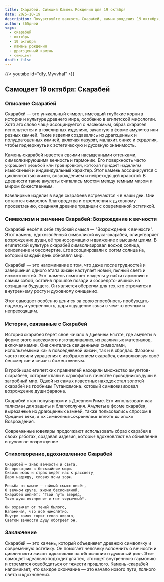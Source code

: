 ```yaml
---
title: Скарабей, Сияющий Камень Рождения для 19 октября
date: 2025-10-19
description: Почувствуйте важность Скарабей, камня рождения 19 октября, который символизирует Возрождение к вечности. Пусть его красота и значение осветят ваш день.
author: 365дней
tags:
  - скарабей
  - октябрь
  - 19 октября
  - камень рождения
  - драгоценный камень
  - самоцвет
draft: false
---
```


{{< youtube id="dfyJMyvvhaI" >}}


## Самоцвет 19 октября: Скарабей

### Описание Скарабей

Скарабей — это уникальный символ, имеющий глубокие корни в истории и культуре древнего мира, особенно в египетской мифологии. Хотя это слово чаще ассоциируется с насекомым, образ скарабея используется и в ювелирных изделиях, зачастую в форме амулетов или резных камней. Такие изделия создавались из драгоценных и полудрагоценных камней, включая лазурит, малахит, оникс и сердолик, чтобы подчеркнуть их эстетическую и духовную значимость.

Камень-скарабей известен своими насыщенными оттенками, символизирующими вечность и гармонию. Его поверхность часто украшают резьбой или гравировкой, которая придаёт изделиям изысканный и индивидуальный характер. Этот камень ассоциируется с цикличностью жизни, возрождением и непреходящей красотой. В древности такие амулеты считались мостом между земным миром и миром божественным.

Ювелирные изделия в виде скарабеев встречаются и в наши дни. Они остаются символом благородства и стремления к духовному просветлению, соединяя древние традиции с современной эстетикой.

### Символизм и значение Скарабей: Возрождение к вечности

Скарабей несёт в себе глубокий смысл — "Возрождение к вечности". Этот камень, вдохновлённый символикой жука-скарабея, олицетворяет возрождение души, её трансформацию и движение к высшим целям. В египетской культуре скарабей символизировал восход солнца, обновление и бессмертие. Его ассоциировали с богом солнца Ра, который каждый день обновлял мир.

Скарабей — это напоминание о том, что даже после трудностей и завершения одного этапа жизни наступает новый, полный света и возможностей. Этот камень помогает владельцу найти гармонию с самим собой, оставив прошлое позади и сосредоточившись на созидании будущего. Он является оберегом для тех, кто стремится к внутреннему росту и духовному очищению.

Этот самоцвет особенно ценится за свою способность пробуждать надежду и уверенность, даря ощущение связи с чем-то вечным и непреходящим.

### Истории, связанные с Скарабей

История скарабея берёт своё начало в Древнем Египте, где амулеты в форме этого насекомого изготавливались из различных материалов, включая камни. Они считались священными символами, используемыми как в повседневной жизни, так и в обрядах. Фараоны часто носили украшения с изображением скарабея, символизируя своё бессмертие и связь с божественным.

В гробницах египетских правителей находили множество амулетов-скарабеев, которые клали в саркофаги в качестве проводников души в загробный мир. Одной из самых известных находок стал золотой скарабей из гробницы Тутанхамона, который символизировал возрождение души фараона.

Скарабей стал популярным и в Древнем Риме. Его использовали как талисман для защиты и благополучия. Амулеты в форме скарабея, вырезанные из драгоценных камней, также пользовались спросом в Средние века, а их символика сохранялась вплоть до эпохи Возрождения.

Современные ювелиры продолжают использовать образ скарабея в своих работах, создавая изделия, которые вдохновляют на обновление и духовное возрождение.

### Стихотворение, вдохновленное Скарабей

```
Скарабей — знак вечности и света,  
Он проводник в бескрайние миры.  
Сквозь мрак и страх ведёт нас к рассвету,  
Даря надежду, словно ясны зори.

Резьба на камне — тайный смысл несёт,  
О вечном круге, жизни бесконечной.  
Скарабей шепнёт: "Твой путь вперёд,  
Твоя душа воспрянет в миг сердечный".

Он охраняет от теней былого,  
Напоминая, что всё мимолётно.  
Внутри камня горит тепло живого,  
Светом вечности душу обогреёт он.
```

### Заключение

Скарабей — это камень, который объединяет древнюю символику и современную эстетику. Он помогает человеку вспомнить о вечности и цикличности жизни, вдохновляя на обновление и духовный рост. Этот самоцвет идеально подходит для тех, кто ищет внутреннюю гармонию и стремится освободиться от тяжести прошлого. Камень-скарабей напоминает, что каждое окончание — это начало нового пути, полного света и вдохновения.